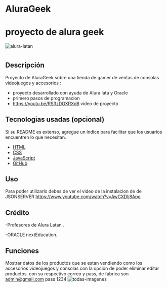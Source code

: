 # AluraGeek
# proyecto de alura geek
![alura-latan](https://github.com/edG5LATAN/EncriptadorG5/assets/136633393/96afbeb0-fd77-429e-b48b-b46b4ccd1fbb)

# <Your-Project-Title>

## Descripción
Proyecto de AluraGeek sobre una tienda de gamer de ventas de consolas videojuegos y accesorios :

- proyecto desarrollado con ayuda de Alura lata y Oracle
- primero pasos de programacion
- https://youtu.be/RS3zDOXRXd8   video de proyecto


## Tecnologias usadas (opcional)

Si su README es extenso, agregue un índice para facilitar que los usuarios encuentren lo que necesitan.

- [HTML](#HTML)
- [CSS](#CSS)
- [JavaScript](#JS(JavaScript))
- [GitHub](#GitHub)

## Uso

Para poder utilizarlo debes de ver el video de la instalacion de de JSONSERVER
https://www.youtube.com/watch?v=AwCXDIj8Apo

## Crédito

-Profesores de Alura Latan .

-ORACLE nextEducation.

## Funciones

Mostrar datos de los productos que se estan vendiendo como los accesorios videojuegos
y consolas con la opcion de poder eliminar editar productos.
con su respectivo correo y pass, de fabrica son admin@gmail.com pass 1234
![todas-imagenes](https://github.com/edG5LATAN/EncriptadorG5/assets/136633393/25b886e5-f512-470f-87f8-7ac260493831)

